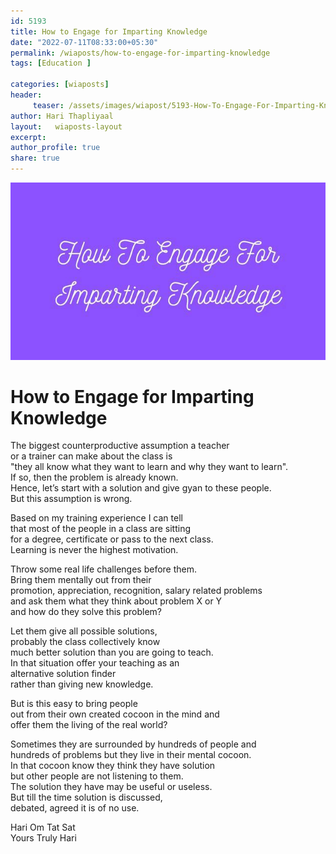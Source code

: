 ```yaml
--- 
id: 5193 
title: How to Engage for Imparting Knowledge
date: "2022-07-11T08:33:00+05:30"
permalink: /wiaposts/how-to-engage-for-imparting-knowledge
tags: [Education ]    

categories: [wiaposts] 
header:
     teaser: /assets/images/wiapost/5193-How-To-Engage-For-Imparting-Knowledge.jpg
author: Hari Thapliyaal 
layout:   wiaposts-layout
excerpt:  
author_profile: true 
share: true 
---
```


![How to Engage for Imparting Knowledge](/assets/images/wiapost/5193-How-To-Engage-For-Imparting-Knowledge.jpg)     
   
# How to Engage for Imparting Knowledge    
   
The biggest counterproductive assumption a teacher     
or a trainer can make about the class is     
"they all know what they want to learn and why they want to learn".     
If so, then the problem is already known.     
Hence, let’s start with a solution and give gyan to these people.     
But this assumption is wrong.    
    
Based on my training experience I can tell     
that most of the people in a class are sitting     
for a degree, certificate or pass to the next class.     
Learning is never the highest motivation.     
    
Throw some real life challenges before them.     
Bring them mentally out from their     
promotion, appreciation, recognition, salary related problems     
and ask them what they think about problem X or Y     
and how do they solve this problem?     
    
Let them give all possible solutions,    
probably the class collectively know     
much better solution than you are going to teach.     
In that situation offer your teaching as an     
alternative solution finder     
rather than giving new knowledge.    
    
But is this easy to bring people     
out from their own created cocoon in the mind and     
offer them the living of the real world?     
    
Sometimes they are surrounded by hundreds of people and     
hundreds of problems but they live in their mental cocoon.    
In that cocoon know they think they have solution     
but other people are not listening to them.    
The solution they have may be useful or useless.    
But till the time solution is discussed,     
debated, agreed it is of no use.    
    
Hari Om Tat Sat     
Yours Truly Hari    
